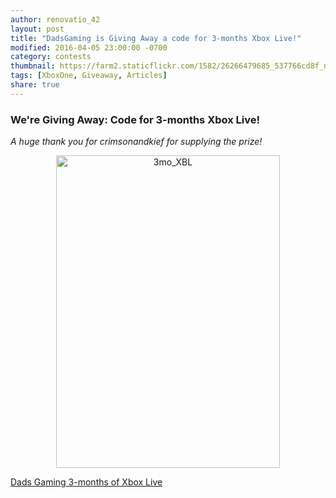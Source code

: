 ```yaml
---
author: renovatio_42
layout: post
title: "DadsGaming is Giving Away a code for 3-months Xbox Live!"
modified: 2016-04-05 23:00:00 -0700
category: contests
thumbnail: https://farm2.staticflickr.com/1582/26266479685_537766cd8f_n.jpg	
tags: [XboxOne, Giveaway, Articles]
share: true
---
```


### We're Giving Away: Code for 3-months Xbox Live! 


*A huge thank you for crimsonandkief for supplying the prize!*


<center><a data-flickr-embed="true"  href="https://www.flickr.com/photos/126304189@N08/26266298975/in/dateposted-public/" title="3mo_XBL"><img src="https://farm2.staticflickr.com/1603/26266298975_095f97ac7a.jpg" width="358" height="500" alt="3mo_XBL"></a><script async src="//embedr.flickr.com/assets/client-code.js" charset="utf-8"></script></center>


<a class="e-widget" href="https://gleam.io/0ogeC/dads-gaming-3months-of-xbox-live" rel="nofollow">Dads Gaming 3-months of Xbox Live</a>
<script type="text/javascript" src="https://js.gleam.io/e.js" async="true"></script>